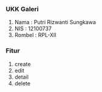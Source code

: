 ### UKK Galeri
<ol><li>Nama : Putri Rizwanti Sungkawa</li>
    <li>NIS : 12100737</li>
    <li>Rombel : RPL-XII</li>
</ol>

### Fitur
<ol><li>create</li>
    <li>edit</li>
    <li>detail</li>
    <li>delete</li>
</ol>
